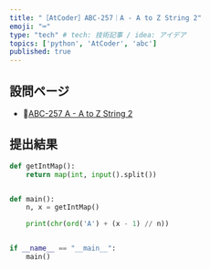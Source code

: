```yaml
---
title: "［AtCoder］ABC-257｜A - A to Z String 2"
emoji: "⌨️"
type: "tech" # tech: 技術記事 / idea: アイデア
topics: ['python', 'AtCoder', 'abc']
published: true
---
```


## 設問ページ

- 🔗[ABC-257 A - A to Z String 2](https://atcoder.jp/contests/abc257/tasks/abc257_a)

## 提出結果

```python
def getIntMap():
    return map(int, input().split())


def main():
    n, x = getIntMap()

    print(chr(ord('A') + (x - 1) // n))


if __name__ == "__main__":
    main()
```
